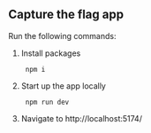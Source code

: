## Capture the flag app



Run the following commands:
1. Install packages

        npm i 
    
2. Start up the app locally
     
        npm run dev 

3. Navigate to  http://localhost:5174/
